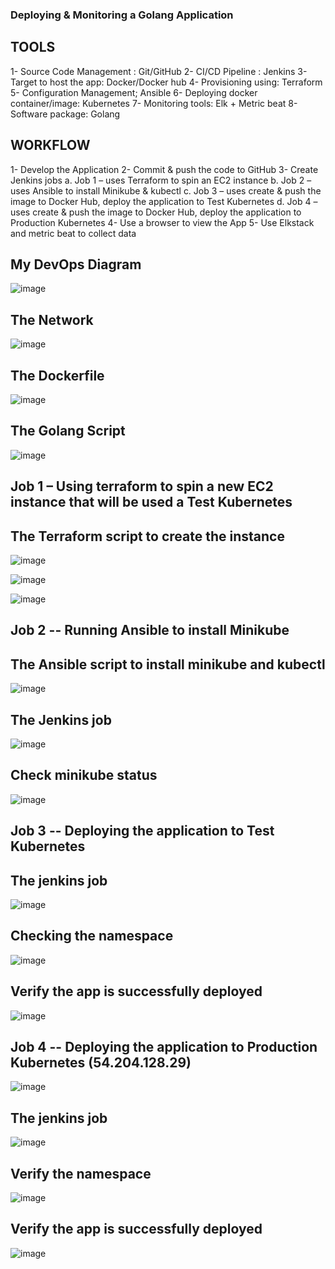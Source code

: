 ### Deploying & Monitoring a Golang Application

## TOOLS
1-	Source Code Management : Git/GitHub
2-	CI/CD Pipeline : Jenkins
3-	Target to host the app: Docker/Docker hub
4-	Provisioning using: Terraform
5-	Configuration Management; Ansible
6-	Deploying docker container/image: Kubernetes
7-	Monitoring tools: Elk + Metric beat
8-	Software package: Golang

## WORKFLOW
1-	Develop the Application
2-	Commit & push the code to GitHub
3-	Create Jenkins jobs
a.	Job 1 – uses Terraform to spin an EC2 instance
b.	Job 2 – uses Ansible to install Minikube & kubectl 
c.	Job 3 – uses create & push the image to Docker Hub, deploy the application to Test Kubernetes 
d.	Job 4 – uses create & push the image to Docker Hub, deploy the application to Production Kubernetes 
4-	Use a browser to view the App
5-	Use Elkstack and metric beat to collect data

## My DevOps Diagram
![image](https://user-images.githubusercontent.com/39747014/156647963-92aa2f96-5b96-4495-9d96-61ffeba3ec48.png)

## The Network
![image](https://user-images.githubusercontent.com/39747014/156648067-94954a9c-9c84-4e11-8782-ff3154e5686c.png)

## The Dockerfile
![image](https://user-images.githubusercontent.com/39747014/156650326-015bfa54-0897-4438-83e0-21b1b6603b93.png)

## The Golang Script
![image](https://user-images.githubusercontent.com/39747014/156650291-27d6ed7f-69d5-4ace-a5bc-81e416ae9e04.png)

## Job 1 – Using terraform to spin a new EC2 instance that will be used a Test Kubernetes
## The Terraform script  to create the instance
![image](https://user-images.githubusercontent.com/39747014/156651095-95c69865-44e8-42f6-a9e4-2b41ca90f871.png)

![image](https://user-images.githubusercontent.com/39747014/156650639-61ed0925-e064-4aac-b421-138335db2a89.png)

![image](https://user-images.githubusercontent.com/39747014/156651169-c7883c94-1fd6-40cc-b9ac-41279f602645.png)

## Job 2 -- Running Ansible to install Minikube
## The Ansible script to install minikube and kubectl
![image](https://user-images.githubusercontent.com/39747014/156651707-27d13b6d-3b2c-4349-bf89-da7583bf38fd.png)

## The Jenkins job
![image](https://user-images.githubusercontent.com/39747014/156652129-e54483c4-daa0-449b-879d-be541ead69cb.png)

## Check minikube status
![image](https://user-images.githubusercontent.com/39747014/156652204-56376f36-cefe-4c60-a122-0553f34b9dba.png)

## Job 3 -- Deploying the application to Test Kubernetes

## The jenkins job
![image](https://user-images.githubusercontent.com/39747014/156652288-276f4ac6-0ba1-4b03-a01b-200123956812.png)

## Checking the namespace
![image](https://user-images.githubusercontent.com/39747014/156652352-3196d774-df06-4e31-8de7-cfa644cd31e0.png)

## Verify the app is successfully deployed 
![image](https://user-images.githubusercontent.com/39747014/156652408-419699b9-a429-4e5e-a76a-6ba9fed8cc46.png)

## Job 4 -- Deploying the application to Production Kubernetes (54.204.128.29)
![image](https://user-images.githubusercontent.com/39747014/156652538-339f26c2-0510-4cee-bd33-0a5a28373c5d.png)

## The jenkins job
![image](https://user-images.githubusercontent.com/39747014/156652639-a7e73502-33d0-43e0-8412-1da77dc1ab01.png)

## Verify the namespace
![image](https://user-images.githubusercontent.com/39747014/156652596-3b6cfab2-5da0-4aae-a749-f2e48bdfc85b.png)

## Verify the app is successfully deployed 
![image](https://user-images.githubusercontent.com/39747014/156652671-24bc93d1-30c3-46f2-8a49-8041b8877255.png)



